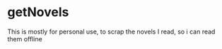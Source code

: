 # getNovels
This is mostly for personal use, to scrap the novels I read, so i can read them offline
